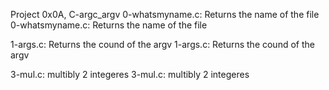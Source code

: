 Project 0x0A, C-argc_argv
0-whatsmyname.c: Returns the name of the file
0-whatsmyname.c: Returns the name of the file

1-args.c: Returns the cound of the argv
1-args.c: Returns the cound of the argv

3-mul.c: multibly 2 integeres
3-mul.c: multibly 2 integeres

